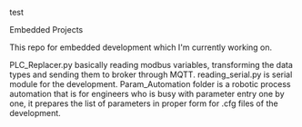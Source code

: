 test

Embedded Projects

This repo for embedded development which I'm currently working on. 

PLC_Replacer.py basically reading modbus variables, transforming the data types and sending them to broker through MQTT.
reading_serial.py is serial module for the development.
Param_Automation folder is a robotic process automation that is for engineers who is busy with parameter entry one by one, it prepares the list of parameters in proper form for .cfg files of the development.
